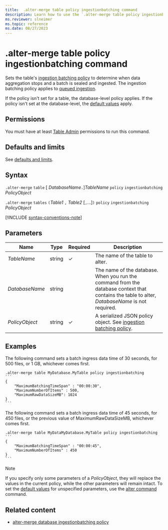 ```yaml
---
title:  .alter-merge table policy ingestionbatching command
description: Learn how to use the `.alter-merge table policy ingestionbatching` command to set the table's ingestion batching policy.
ms.reviewer: slneimer
ms.topic: reference
ms.date: 08/27/2023
---
```

# .alter-merge table policy ingestionbatching command

Sets the table's [ingestion batching policy](batching-policy.md) to determine when data aggregation stops and a batch is sealed and ingested. The ingestion batching policy applies to [queued ingestion](../../ingest-data-overview.md#continuous-data-ingestion).

If the policy isn't set for a table, the database-level policy applies. If the policy isn't set at the database-level, the [default values](batching-policy.md#defaults-and-limits) apply.

## Permissions

You must have at least [Table Admin](access-control/role-based-access-control.md) permissions to run this command.

## Defaults and limits

See [defaults and limits](batching-policy.md#defaults-and-limits).

## Syntax

`.alter-merge` `table` [ *DatabaseName*`.`]*TableName* `policy` `ingestionbatching` *PolicyObject*

`.alter-merge` `tables` `(`*Table1* `,` *Table2*  [`,`...]`)` `policy` `ingestionbatching` *PolicyObject*

[!INCLUDE [syntax-conventions-note](../../includes/syntax-conventions-note.md)]

## Parameters

|Name|Type|Required|Description|
|--|--|--|--|
| *TableName* | string | &check; | The name of the table to alter.|
| *DatabaseName* | string | | The name of the database. When you run the command from the database context that contains the table to alter, *DatabaseName* is not required.|
| *PolicyObject* |string|&check;| A serialized JSON policy object. See [ingestion batching policy](batching-policy.md).|

## Examples

The following command sets a batch ingress data time of 30 seconds, for 500 files, or 1 GB, whichever comes first.

````kusto
.alter-merge table MyDatabase.MyTable policy ingestionbatching
```
{
    "MaximumBatchingTimeSpan" : "00:00:30",
    "MaximumNumberOfItems" : 500,
    "MaximumRawDataSizeMB": 1024
}
```
````

The following command sets a batch ingress data time of 45 seconds, for 450 files, or the previous value of MaximumRawDataSizeMB, whichever comes first.

````kusto
.alter-merge table MyDataMyDatabase.MyTable policy ingestionbatching
```
{
    "MaximumBatchingTimeSpan" : "00:00:45",
    "MaximumNumberOfItems" : 450
}
```
````

>[!NOTE]
> If you specify only some parameters of a *PolicyObject*, they will replace the values in the current policy, while the other parameters will remain intact. To set the [default values](batching-policy.md#sealing-a-batch) for unspecified parameters, use the [alter command](alter-table-ingestion-batching-policy.md) command.

## Related content

* [alter-merge database ingestionbatching policy](alter-merge-database-ingestion-batching-policy.md)
